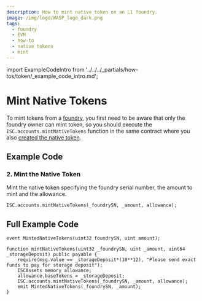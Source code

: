 ```yaml
---
description: How to mint native token on an L1 foundry.
image: /img/logo/WASP_logo_dark.png
tags:
  - foundry
  - EVM
  - how-to
  - native tokens
  - mint
---
```

import ExampleCodeIntro from '../../../_partials/how-tos/token/_example_code_intro.md';

# Mint Native Tokens

To mint tokens from a [foundry](/tips/tips/TIP-0018/#foundry-output), you first need to be aware that only the foundry owner can mint token, so you should execute the `ISC.accounts.mintNativeTokens` function in the same contract where you also [created the native token](./create-native-token.md).

## Example Code

<ExampleCodeIntro/>

### 2. Mint the Native Token

Mint the native token specifying the foundry serial number, the amount to mint and the allowance.
 
```solidity
ISC.accounts.mintNativeTokens(_foundrySN, _amount, allowance);
```

## Full Example Code

```solidity
event MintedNativeTokens(uint32 foundrySN, uint amount);

function mintNativeTokens(uint32 _foundrySN, uint _amount, uint64 _storageDeposit) public payable {
    require(msg.value == _storageDeposit*(10**12), "Please send exact funds to pay for storage deposit");
    ISCAssets memory allowance;
    allowance.baseTokens = _storageDeposit;
    ISC.accounts.mintNativeTokens(_foundrySN, _amount, allowance);
    emit MintedNativeTokens(_foundrySN, _amount);
}
```
